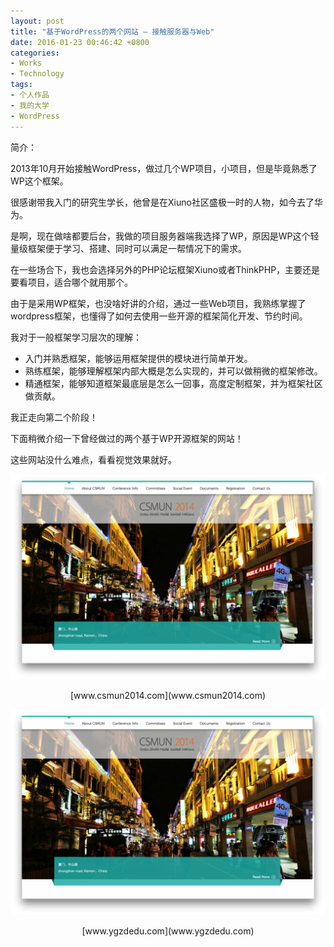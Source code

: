 ```yaml
---
layout: post
title: "基于WordPress的两个网站 – 接触服务器与Web"
date: 2016-01-23 00:46:42 +0800
categories:
- Works
- Technology
tags:
- 个人作品
- 我的大学
- WordPress
---
```


简介：

2013年10月开始接触WordPress，做过几个WP项目，小项目，但是毕竟熟悉了WP这个框架。

很感谢带我入门的研究生学长，他曾是在Xiuno社区盛极一时的人物，如今去了华为。

是啊，现在做啥都要后台，我做的项目服务器端我选择了WP，原因是WP这个轻量级框架便于学习、搭建、同时可以满足一帮情况下的需求。

在一些场合下，我也会选择另外的PHP论坛框架Xiuno或者ThinkPHP，主要还是要看项目，适合哪个就用那个。

 

由于是采用WP框架，也没啥好讲的介绍，通过一些Web项目，我熟练掌握了wordpress框架，也懂得了如何去使用一些开源的框架简化开发、节约时间。

我对于一般框架学习层次的理解：

* 入门并熟悉框架，能够运用框架提供的模块进行简单开发。
* 熟练框架，能够理解框架内部大概是怎么实现的，并可以做稍微的框架修改。
* 精通框架，能够知道框架最底层是怎么一回事，高度定制框架，并为框架社区做贡献。

<!-- more -->

我正走向第二个阶段！

 

下面稍微介绍一下曾经做过的两个基于WP开源框架的网站！

这些网站没什么难点，看看视觉效果就好。



![image](../uploads/wordpress-first-look/wordpress-first-look-1.png)


<center>[www.csmun2014.com](www.csmun2014.com)</center>


![image](../uploads/wordpress-first-look/wordpress-first-look-1.png)
 


 

<center>[www.ygzdedu.com](www.ygzdedu.com)</center>